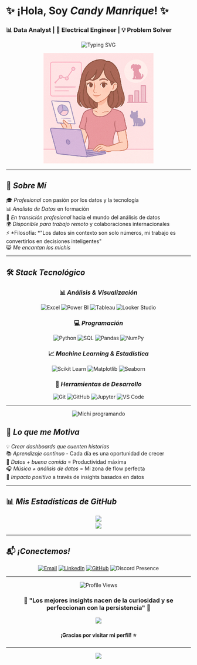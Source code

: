 # ✨  ¡Hola, Soy *Candy Manrique*! ✨ 
### 📊 Data Analyst | 🔌 Electrical Engineer | 💡 Problem Solver

<div align="center">
  
  <img src="https://readme-typing-svg.herokuapp.com?font=Fira+Code&size=22&pause=1000&color=2E86AB&center=true&vCenter=true&width=800&lines=✨+Hola,+soy+Candy+Manrique;🐱+Fan+de+los+michis+y+el+análisis;📊+Transformo+datos+en+decisiones+inteligentes;⚡+De+ingeniera+eléctrica+a+analista+de+datos;📈+Visualizo+historias+con+datos" alt="Typing SVG" />
</div>

<p align="center">
  <img src="https://raw.githubusercontent.com/cmanrique15/cmanrique15/main/muñequita.png" alt="Perfil" width="300"/>
</p>



---

## 🚀 *Sobre Mí*

🎓 *Profesional* con pasión por los datos y la tecnología    
📊 *Analista de Datos* en formación  
💼 *En transición profesional* hacia el mundo del análisis de datos    
🌍 *Disponible para trabajo remoto* y colaboraciones internacionales    
⚡ *Filosofía: *"Los datos sin contexto son solo números, mi trabajo es convertirlos en decisiones inteligentes"  
😸 *Me encantan los michis*  

---

## 🛠️ *Stack Tecnológico*

<div align="center">

### 📊 *Análisis & Visualización*
![Excel](https://img.shields.io/badge/Excel-217346?style=for-the-badge&logo=microsoft-excel&logoColor=white)
![Power BI](https://img.shields.io/badge/Power_BI-F2C811?style=for-the-badge&logo=powerbi&logoColor=black)
![Tableau](https://img.shields.io/badge/Tableau-E97627?style=for-the-badge&logo=Tableau&logoColor=white)
![Looker Studio](https://img.shields.io/badge/Looker_Studio-4285F4?style=for-the-badge&logo=google&logoColor=white)

### 💻 *Programación*
![Python](https://img.shields.io/badge/Python-FFD43B?style=for-the-badge&logo=python&logoColor=blue)
![SQL](https://img.shields.io/badge/SQL-336791?style=for-the-badge&logo=postgresql&logoColor=white)
![Pandas](https://img.shields.io/badge/Pandas-150458?style=for-the-badge&logo=pandas&logoColor=white)
![NumPy](https://img.shields.io/badge/NumPy-013243?style=for-the-badge&logo=numpy&logoColor=white)

### 📈 *Machine Learning & Estadística*
![Scikit Learn](https://img.shields.io/badge/Scikit_Learn-F7931E?style=for-the-badge&logo=scikit-learn&logoColor=white)
![Matplotlib](https://img.shields.io/badge/Matplotlib-11557c?style=for-the-badge&logo=python&logoColor=white)
![Seaborn](https://img.shields.io/badge/Seaborn-3776AB?style=for-the-badge&logo=python&logoColor=white)

### 🔧 *Herramientas de Desarrollo*
![Git](https://img.shields.io/badge/Git-F05032?style=for-the-badge&logo=git&logoColor=white)
![GitHub](https://img.shields.io/badge/GitHub-181717?style=for-the-badge&logo=github&logoColor=white)
![Jupyter](https://img.shields.io/badge/Jupyter-F37626?style=for-the-badge&logo=jupyter&logoColor=white)
![VS Code](https://img.shields.io/badge/VS_Code-007ACC?style=for-the-badge&logo=visual-studio-code&logoColor=white)

</div>

---

<div align="center">
  <img src="https://media.giphy.com/media/JIX9t2j0ZTN9S/giphy.gif" width="200" alt="Michi programando"/>
</div>

## 🌟 *Lo que me Motiva*

💡 *Crear dashboards que cuenten historias*    
📚 *Aprendizaje continuo* - Cada día es una oportunidad de crecer    
🍜 *Datos + buena comida* = Productividad máxima    
🎧 *Música + análisis de datos* = Mi zona de flow perfecta    
🌱 *Impacto positivo* a través de insights basados en datos  

---


## 📊 *Mis Estadísticas de GitHub*

<div align="center">
  <img height="180px" src="https://github-readme-stats.vercel.app/api?username=cmanrique15&show_icons=true&bg_color=FFFBF0&title_color=DA70D6&text_color=C71585&icon_color=D87093&include_all_commits=true&count_private=true"/>
  <br>
  <img height="180px" src="https://github-readme-stats.vercel.app/api/top-langs/?username=cmanrique15&layout=compact&langs_count=7&bg_color=FFFBF0&title_color=DA70D6&text_color=C71585&icon_color=D87093"/>
</div>


---

## 📬 *¡Conectemos!*

<div align="center">

[![Email](https://img.shields.io/badge/Email-D14836?style=for-the-badge&logo=gmail&logoColor=white)](mailto:cmanrique15@gmail.com)
[![LinkedIn](https://img.shields.io/badge/LinkedIn-0077B5?style=for-the-badge&logo=linkedin&logoColor=white)](https://linkedin.com/in/tu-perfil)
[![GitHub](https://img.shields.io/badge/GitHub-181717?style=for-the-badge&logo=github&logoColor=white)](https://github.com/cmanrique15)
![Discord Presence](https://dcbadge.limes.pink/api/shield/1334990529460703232?style=for-the-badge&theme=default&compact=true)

</div>

---


<div align="center">
  <img src="https://komarev.com/ghpvc/?username=cmanrique15&color=blueviolet&style=for-the-badge" alt="Profile Views"/>
</div>

<div align="center">
  <h3>💫 "Los mejores insights nacen de la curiosidad y se perfeccionan con la persistencia" 💫</h3>
  <img src="https://media.giphy.com/media/LnQjpWaON8nhr21vNW/giphy.gif" width="60">
  <h4>¡Gracias por visitar mi perfil! ⭐</h4>
</div>

---

<div align="center">
  <img src="https://capsule-render.vercel.app/api?type=waving&color=gradient&customColorList=6,11,20&height=170&section=footer&text=Keep%20Analyzing!&fontSize=42&fontColor=fff&animation=twinkling&fontAlignY=72"/>
</div>

